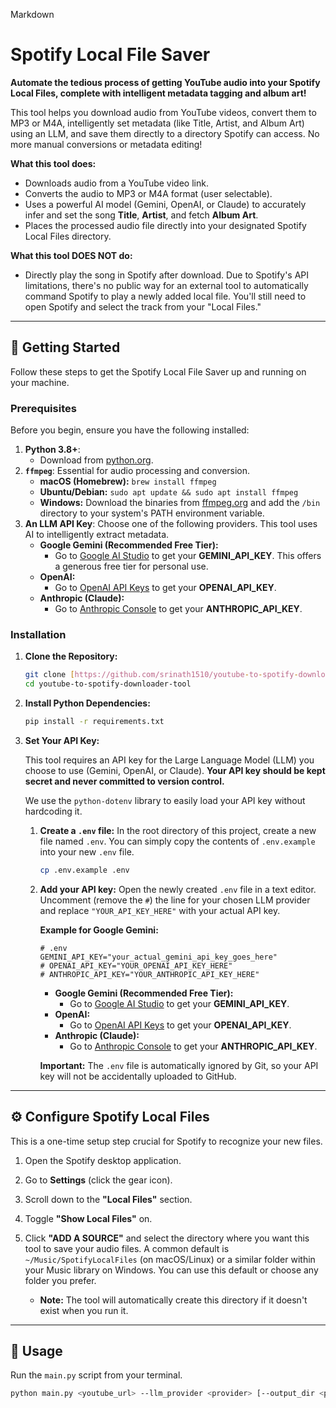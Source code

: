 Markdown

# Spotify Local File Saver

**Automate the tedious process of getting YouTube audio into your Spotify Local Files, complete with intelligent metadata tagging and album art!**

This tool helps you download audio from YouTube videos, convert them to MP3 or M4A, intelligently set metadata (like Title, Artist, and Album Art) using an LLM, and save them directly to a directory Spotify can access. No more manual conversions or metadata editing!

**What this tool does:**

* Downloads audio from a YouTube video link.
* Converts the audio to MP3 or M4A format (user selectable).
* Uses a powerful AI model (Gemini, OpenAI, or Claude) to accurately infer and set the song **Title**, **Artist**, and fetch **Album Art**.
* Places the processed audio file directly into your designated Spotify Local Files directory.

**What this tool DOES NOT do:**

* Directly play the song in Spotify after download. Due to Spotify's API limitations, there's no public way for an external tool to automatically command Spotify to play a newly added local file. You'll still need to open Spotify and select the track from your "Local Files."

---

## 🚀 Getting Started

Follow these steps to get the Spotify Local File Saver up and running on your machine.

### Prerequisites

Before you begin, ensure you have the following installed:

1.  **Python 3.8+**:
    * Download from [python.org](https://www.python.org/downloads/).
2.  **`ffmpeg`**: Essential for audio processing and conversion.
    * **macOS (Homebrew):** `brew install ffmpeg`
    * **Ubuntu/Debian:** `sudo apt update && sudo apt install ffmpeg`
    * **Windows:** Download the binaries from [ffmpeg.org](https://ffmpeg.org/download.html) and add the `/bin` directory to your system's PATH environment variable.
3.  **An LLM API Key**: Choose one of the following providers. This tool uses AI to intelligently extract metadata.
    * **Google Gemini (Recommended Free Tier):**
        * Go to [Google AI Studio](https://aistudio.google.com/app/apikey) to get your **GEMINI\_API\_KEY**. This offers a generous free tier for personal use.
    * **OpenAI:**
        * Go to [OpenAI API Keys](https://platform.openai.com/account/api-keys) to get your **OPENAI\_API\_KEY**.
    * **Anthropic (Claude):**
        * Go to [Anthropic Console](https://console.anthropic.com/settings/keys) to get your **ANTHROPIC\_API\_KEY**.

### Installation

1.  **Clone the Repository:**

    ```bash
    git clone [https://github.com/srinath1510/youtube-to-spotify-downloader-tool.git](https://github.com/srinath1510/youtube-to-spotify-downloader-tool.git)
    cd youtube-to-spotify-downloader-tool
    ```

2.  **Install Python Dependencies:**

    ```bash
    pip install -r requirements.txt
    ```

3.  **Set Your API Key:**

    This tool requires an API key for the Large Language Model (LLM) you choose to use (Gemini, OpenAI, or Claude). **Your API key should be kept secret and never committed to version control.**

    We use the `python-dotenv` library to easily load your API key without hardcoding it.

    1.  **Create a `.env` file:**
        In the root directory of this project, create a new file named `.env`. You can simply copy the contents of `.env.example` into your new `.env` file.

        ```bash
        cp .env.example .env
        ```

    2.  **Add your API key:**
        Open the newly created `.env` file in a text editor. Uncomment (remove the `#`) the line for your chosen LLM provider and replace `"YOUR_API_KEY_HERE"` with your actual API key.

        **Example for Google Gemini:**

        ```
        # .env
        GEMINI_API_KEY="your_actual_gemini_api_key_goes_here"
        # OPENAI_API_KEY="YOUR_OPENAI_API_KEY_HERE"
        # ANTHROPIC_API_KEY="YOUR_ANTHROPIC_API_KEY_HERE"
        ```

        * **Google Gemini (Recommended Free Tier):**
            * Go to [Google AI Studio](https://aistudio.google.com/app/apikey) to get your **GEMINI\_API\_KEY**.
        * **OpenAI:**
            * Go to [OpenAI API Keys](https://platform.openai.com/account/api-keys) to get your **OPENAI\_API\_KEY**.
        * **Anthropic (Claude):**
            * Go to [Anthropic Console](https://console.anthropic.com/settings/keys) to get your **ANTHROPIC\_API\_KEY**.

        **Important:** The `.env` file is automatically ignored by Git, so your API key will not be accidentally uploaded to GitHub.

---

## ⚙️ Configure Spotify Local Files

This is a one-time setup step crucial for Spotify to recognize your new files.

1.  Open the Spotify desktop application.
2.  Go to **Settings** (click the gear icon).
3.  Scroll down to the **"Local Files"** section.
4.  Toggle **"Show Local Files"** on.
5.  Click **"ADD A SOURCE"** and select the directory where you want this tool to save your audio files. A common default is `~/Music/SpotifyLocalFiles` (on macOS/Linux) or a similar folder within your Music library on Windows. You can use this default or choose any folder you prefer.

    * **Note:** The tool will automatically create this directory if it doesn't exist when you run it.

---

## 🚀 Usage

Run the `main.py` script from your terminal.

```bash
python main.py <youtube_url> --llm_provider <provider> [--output_dir <path>] [--audio_format 